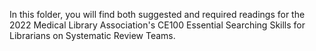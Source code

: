 In this folder, you will find both suggested and required readings for the 2022 Medical Library Association's CE100 Essential Searching Skills for Librarians on Systematic Review Teams.
